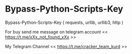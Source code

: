 # Bypass-Python-Scripts-Key
Bypass-Python-Scripts-Key ( requests, urllib, urllib3, http ) 

For buy send me message on telegram account &lt;&lt; https://t.me/xXx_not_found_xXx >>

My Telegram Channel << https://t.me/cracker_team_kurd >>

